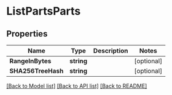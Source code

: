 # ListPartsParts

## Properties

Name | Type | Description | Notes
------------ | ------------- | ------------- | -------------
**RangeInBytes** | **string** |  | [optional] 
**SHA256TreeHash** | **string** |  | [optional] 

[[Back to Model list]](../README.md#documentation-for-models) [[Back to API list]](../README.md#documentation-for-api-endpoints) [[Back to README]](../README.md)


